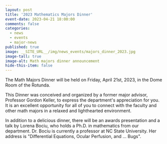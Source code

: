 ```yaml
---
layout: post
title: '2023 Mathematics Majors Dinner'
event-date: 2023-04-21 18:00:00
comments: false
categories:
  - news
  - events
  - major-news
published: true
image: __SITE_URL__/img/news_events/majors_dinner_2023.jpg
image-tall: true
image-alt: Math majors dinner announcement
hide-this-item: false
---
```


The Math Majors Dinner will be held on Friday, April 21st, 2023, in the Dome Room of the Rotunda.

<!--more-->

This Dinner was conceived and organized by a former major advisor, Professor Gordon Keller, to express the department's appreciation for you. It is an excellent opportunity for all of you to connect with the faculty and other math majors in a relaxed and lighthearted environment.

In addition to a delicious dinner, there will be an awards presentation and a talk by Lorena Bociu, who holds a Ph.D. in mathematics from our department. Dr. Bociu is currently a professor at NC State University. Her address is "Differential Equations, Ocular Perfusion, and ... Bugs".
